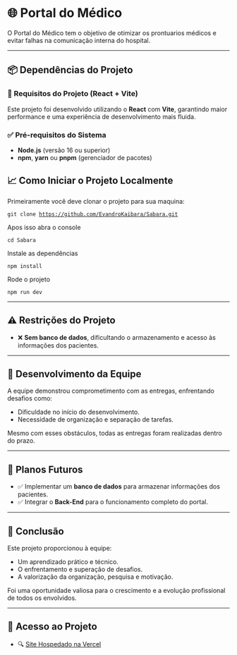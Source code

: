 # 🌐 Portal do Médico

 O Portal do Médico tem o objetivo de otimizar os prontuarios médicos e evitar falhas na comunicação interna do hospital.

---

## 📦 Dependências do Projeto

### 🧰 Requisitos do Projeto (React + Vite)

Este projeto foi desenvolvido utilizando o **React** com **Vite**, garantindo maior performance e uma experiência de desenvolvimento mais fluida.

### ✅ Pré-requisitos do Sistema

- **Node.js** (versão 16 ou superior)
- **npm**, **yarn** ou **pnpm** (gerenciador de pacotes)

## 📈 Como Iniciar o Projeto Localmente

Primeiramente você deve clonar o projeto para sua maquina:

<code>git clone https://github.com/EvandroKaibara/Sabara.git</code>

Apos isso abra o console

<code>cd Sabara</code>

Instale as dependências 

<code>npm install</code>

Rode o projeto

<code>npm run dev</code>

---

## ⚠️ Restrições do Projeto

- ❌ **Sem banco de dados**, dificultando o armazenamento e acesso às informações dos pacientes.

---

## 🤝 Desenvolvimento da Equipe

A equipe demonstrou comprometimento com as entregas, enfrentando desafios como:

- Dificuldade no início do desenvolvimento.
- Necessidade de organização e separação de tarefas.

Mesmo com esses obstáculos, todas as entregas foram realizadas dentro do prazo.

---

## 🚀 Planos Futuros

- ✅ Implementar um **banco de dados** para armazenar informações dos pacientes.
- ✅ Integrar o **Back-End** para o funcionamento completo do portal.

---

## 🏁 Conclusão

Este projeto proporcionou à equipe:

- Um aprendizado prático e técnico.
- O enfrentamento e superação de desafios.
- A valorização da organização, pesquisa e motivação.

Foi uma oportunidade valiosa para o crescimento e a evolução profissional de todos os envolvidos.

---

## 🔗 Acesso ao Projeto

- 🔍 [Site Hospedado na Vercel](https://sabara.vercel.app/)
